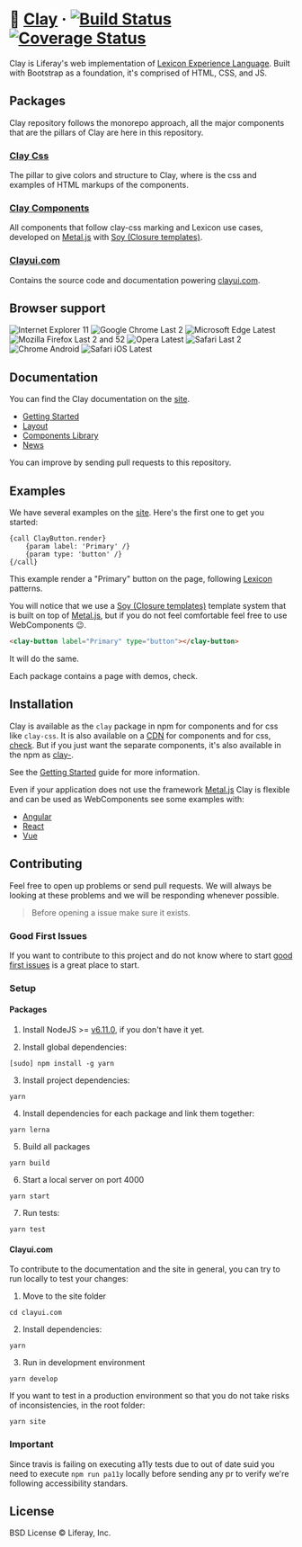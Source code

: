 # 🏺 [Clay](https://clayui.com/) &middot; [![Build Status](https://travis-ci.org/liferay/clay.svg?branch=master)](https://travis-ci.org/liferay/clay) [![Coverage Status](https://coveralls.io/repos/github/liferay/clay/badge.svg)](https://coveralls.io/github/liferay/clay)

Clay is Liferay's web implementation of [Lexicon Experience Language](https://lexicondesign.io/). Built with Bootstrap as a foundation, it's comprised of HTML, CSS, and JS.

## Packages

Clay repository follows the monorepo approach, all the major components that are the pillars of Clay are here in this repository.

### [Clay Css](./packages/clay-css)

The pillar to give colors and structure to Clay, where is the css and examples of HTML markups of the components.

### [Clay Components](./packages)

All components that follow clay-css marking and Lexicon use cases, developed on [Metal.js](https://metaljs.com/) with [Soy (Closure templates)](https://developers.google.com/closure/templates/docs/commands).

### [Clayui.com](./clayui.com)

Contains the source code and documentation powering [clayui.com](https://clayui.com/).

## Browser support

![Internet Explorer 11](https://img.shields.io/badge/IE-11-green.svg?style=flat)
![Google Chrome Last 2](https://img.shields.io/badge/Chrome-Last_2-green.svg?style=flat)
![Microsoft Edge Latest](https://img.shields.io/badge/Edge-Latest-green.svg?style=flat)
![Mozilla Firefox Last 2 and 52](https://img.shields.io/badge/Firefox-Last_2%20and_v52-green.svg?style=flat)
![Opera Latest](https://img.shields.io/badge/Opera-Latest-green.svg?style=flat)
![Safari Last 2](https://img.shields.io/badge/Safari-Last_2-green.svg?style=flat)
![Chrome Android](https://img.shields.io/badge/Chrome_Android-Latest-green.svg?style=flat)
![Safari iOS Latest](https://img.shields.io/badge/Safari_iOS-Latest-green.svg?style=flat)

## Documentation

You can find the Clay documentation on the [site](https://clayui.com/docs/components/alerts.html).

* [Getting Started](https://clayui.com/docs/getting-started/introduction.html)
* [Layout](https://clayui.com/docs/layout/grid.html)
* [Components Library](https://clayui.com/docs/components/alerts.html)
* [News](https://clayui.com/docs/news/)

You can improve by sending pull requests to this repository.

## Examples

We have several examples on the [site](https://clayui.com/docs/components/alerts.html). Here's the first one to get you started:

```soy
{call ClayButton.render}
    {param label: 'Primary' /}
    {param type: 'button' /}
{/call}
```

This example render a "Primary" button on the page, following [Lexicon](https://lexicondesign.io/docs/patterns/buttons.html) patterns.

You will notice that we use a [Soy (Closure templates)](https://developers.google.com/closure/templates/docs/commands) template system that is built on top of [Metal.js](http://metaljs.com/), but if you do not feel comfortable feel free to use WebComponents 😉.

```html
<clay-button label="Primary" type="button"></clay-button>
```
It will do the same.

Each package contains a page with demos, check.

## Installation

Clay is available as the `clay` package in npm for components and for css like `clay-css`. It is also available on a [CDN](https://cdn.jsdelivr.net/npm/clay/lib/js/clay.js) for components and for css, [check](https://cdn.jsdelivr.net/npm/clay/lib/css/atlas.css). But if you just want the separate components, it's also available in the npm as [clay-](https://www.npmjs.com/search?q=clay-).

See the [Getting Started](https://clayui.com/docs/getting-started/introduction.html) guide for more information.

Even if your application does not use the framework [Metal.js](https://metaljs.com/) Clay is flexible and can be used as WebComponents see some examples with:

* [Angular](examples/angular-with-clay)
* [React](examples/react-with-clay)
* [Vue](examples/vue-with-clay)

## Contributing

Feel free to open up problems or send pull requests. We will always be looking at these problems and we will be responding whenever possible.

> Before opening a issue make sure it exists.

### Good First Issues

If you want to contribute to this project and do not know where to start [good first issues](https://github.com/liferay/clay/labels/good%20first%20issue) is a great place to start.

### Setup

#### Packages

1. Install NodeJS >= [v6.11.0](http://nodejs.org/dist/v6.11.0/), if you don't have it yet.

2. Install global dependencies:

  ```
  [sudo] npm install -g yarn
  ```

3. Install project dependencies:

  ```
  yarn
  ```

4. Install dependencies for each package and link them together:

  ```
  yarn lerna
  ```

5. Build all packages

  ```
  yarn build
  ```

6. Start a local server on port 4000

  ```
  yarn start
  ```

7. Run tests:

  ```
  yarn test
  ```

#### Clayui.com

To contribute to the documentation and the site in general, you can try to run locally to test your changes:

1. Move to the site folder
```
cd clayui.com
```

2. Install dependencies:
```
yarn
```

3. Run in development environment
```
yarn develop
```

If you want to test in a production environment so that you do not take risks of inconsistencies, in the root folder:

```
yarn site
```

### Important
Since travis is failing on executing a11y tests due to out of date suid you need to execute `npm run pa11y` locally before sending any pr to verify we're following accessibility standars.

## License

BSD License © Liferay, Inc.
